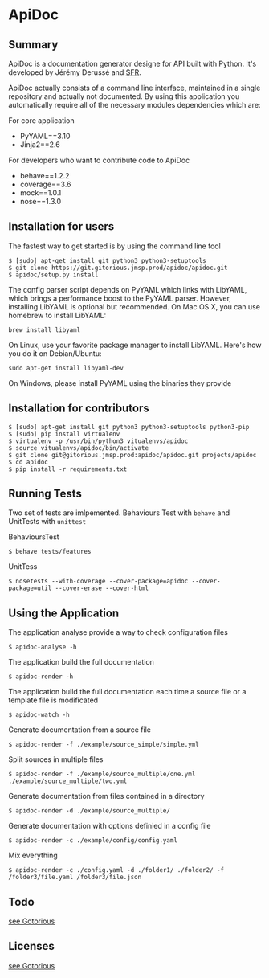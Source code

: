 ApiDoc
======

Summary
-------

ApiDoc is a documentation generator designe for API built with Python.
It's developed by Jérémy Derussé and [SFR](http://www.sfrbusinessteam.fr).

ApiDoc actually consists of a command line interface, maintained in a single repository and actually not documented.
By using this application you automatically require all of the necessary modules dependencies which are:

For core application

* PyYAML==3.10
* Jinja2==2.6

For developers who want to contribute code to ApiDoc

* behave==1.2.2
* coverage==3.6
* mock==1.0.1
* nose==1.3.0


Installation for users
----------------------

The fastest way to get started is by using the command line tool

    $ [sudo] apt-get install git python3 python3-setuptools
    $ git clone https://git.gitorious.jmsp.prod/apidoc/apidoc.git
    $ apidoc/setup.py install


The config parser script depends on PyYAML which links with LibYAML, which brings a performance boost to the PyYAML parser. However, installing LibYAML is optional but recommended. On Mac OS X, you can use homebrew to install LibYAML:

    brew install libyaml

On Linux, use your favorite package manager to install LibYAML. Here's how you do it on Debian/Ubuntu:

    sudo apt-get install libyaml-dev

On Windows, please install PyYAML using the binaries they provide


Installation for contributors
-----------------------------

    $ [sudo] apt-get install git python3 python3-setuptools python3-pip
    $ [sudo] pip install virtualenv
    $ virtualenv -p /usr/bin/python3 vitualenvs/apidoc
    $ source vitualenvs/apidoc/bin/activate
    $ git clone git@gitorious.jmsp.prod:apidoc/apidoc.git projects/apidoc
    $ cd apidoc
    $ pip install -r requirements.txt


Running Tests
-------------

Two set of tests are imlpemented. Behaviours Test with `behave` and UnitTests with `unittest`

BehavioursTest

    $ behave tests/features


UnitTess

    $ nosetests --with-coverage --cover-package=apidoc --cover-package=util --cover-erase --cover-html


Using the Application
-------------

The application analyse provide a way to check configuration files

    $ apidoc-analyse -h


The application build the full documentation

    $ apidoc-render -h


The application build the full documentation each time a source file or a template file is modificated

    $ apidoc-watch -h


Generate documentation from a source file

    $ apidoc-render -f ./example/source_simple/simple.yml


Split sources in multiple files

    $ apidoc-render -f ./example/source_multiple/one.yml ./example/source_multiple/two.yml


Generate documentation from files contained in a directory

    $ apidoc-render -d ./example/source_multiple/


Generate documentation with options definied in a config file

    $ apidoc-render -c ./example/config/config.yaml


Mix everything

    $ apidoc-render -c ./config.yaml -d ./folder1/ ./folder2/ -f /folder3/file.yaml /folder3/file.json


Todo
----
[see Gotorious](https://gitorious.jmsp.prod/apidoc/pages/Todo)


Licenses
--------

[see Gotorious](https://gitorious.jmsp.prod/apidoc/pages/Licenses)